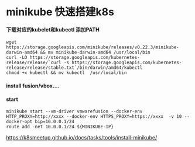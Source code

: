 # minikube 快速搭建k8s

#### 下载对应的kubelet和kubectl 添加PATH
```
wget https://storage.googleapis.com/minikube/releases/v0.22.3/minikube-darwin-amd64 && mv minikube-darwin-amd64 /usr/local/bin
curl -LO https://storage.googleapis.com/kubernetes-release/release/`curl -s https://storage.googleapis.com/kubernetes-release/release/stable.txt`/bin/darwin/amd64/kubectl
chmod +x kubectl && mv kubectl  /usr/local/bin
```

#### install fusion/vbox....

#### start

```
minikube start --vm-driver vmwarefusion --docker-env HTTP_PROXY=http://xxxx --docker-env HTTPS_PROXY=https://xxxx  -v 10 --docker-opt bip=10.0.0.1/24 
route add -net 10.0.0.1/24 ${MINIKUBE-IP}
```

https://k8smeetup.github.io/docs/tasks/tools/install-minikube/